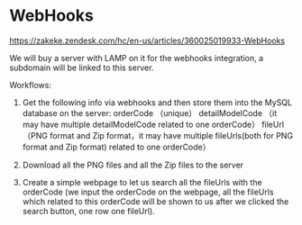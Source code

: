 # WebHooks

https://zakeke.zendesk.com/hc/en-us/articles/360025019933-WebHooks

We will buy a server with LAMP on it for the webhooks integration, a subdomain will be linked to this server.

Workflows:
1. Get the following info via webhooks and then store them into the MySQL database on the server:
orderCode （unique）
detailModelCode （it may have multiple detailModelCode related to one orderCode）
fileUrl （PNG format and Zip format，it may have multiple fileUrls(both for PNG format and Zip format) related to one orderCode）

2. Download all the PNG files and all the Zip files to the server

3. Create a simple webpage to let us search all the fileUrls with the orderCode (we input the orderCode on the webpage, all the fileUrls which related to this orderCode will be shown to us after we clicked the search button, one row one fileUrl).
